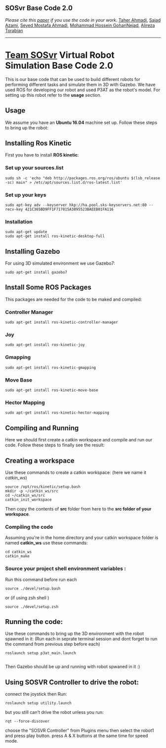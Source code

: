 SOSvr Base Code 2.0
---  

*Please cite this [paper](https://www.robocup2017.org/file/symposium/rescue_sim_VRC/TDP-SOSVR-2017-final.pdf) if you use the code in your work.*
[Taher Ahmadi](https://ceit.aut.ac.ir/~taher), [Sajad Azami](https://ceit.aut.ac.ir/~azami), [Seyed Mostafa Ahmadi](https://ceit.aut.ac.ir/~9431053), [Mohammad Hossein GohariNejad](https://ceit.aut.ac.ir/~9431019), [Alireza Torabian](https://ceit.aut.ac.ir/~9431032)


---
# [Team SOSvr](https://sosvr.github.io) Virtual Robot Simulation Base Code 2.0

This is our base code that can be used to build different robots for performing different tasks and simulate them in 3D with Gazebo. We have used ROS for developing our robot and used P3AT as the robot's model.
For setting up this robot refer to the **usage** section.

## Usage
We assume you have an **Ubuntu 16.04** machine set up. Follow these steps to bring up the robot: 

## Installing Ros Kinetic
First you have to install **ROS kinetic**:

### Set up your sources.list
```
sudo sh -c 'echo "deb http://packages.ros.org/ros/ubuntu $(lsb_release -sc) main" > /etc/apt/sources.list.d/ros-latest.list'
```
### Set up your keys
```
sudo apt-key adv --keyserver hkp://ha.pool.sks-keyservers.net:80 --recv-key 421C365BD9FF1F717815A3895523BAEEB01FA116
```
### Installation
```
sudo apt-get update
sudo apt-get install ros-kinetic-desktop-full
```
## Installing Gazebo
For using 3D simulated environment we use Gazebo7:
```
sudo apt-get install gazebo7
``` 
## Install Some ROS Packages
This packages are needed for the code to be maked and compiled:
### Controller Manager
```
sudo apt-get install ros-kinetic-controller-manager 
```
### Joy
```
sudo apt-get install ros-kinetic-joy
```
### Gmapping
```
sudo apt-get install ros-kinetic-gmapping
```
### Move Base
```
sudo apt-get install ros-kinetic-move-base
```
### Hector Mapping
```
sudo apt-get install ros-kinetic-hector-mapping
```
## Compiling and Running
Here we should first create a catkin workspace and compile and run our code. Follow these steps to finally see the result:

## Creating a workspace
Use these commands to create a catkin workspace: (here we name it *catkin_ws*)  
```
source /opt/ros/kinetic/setup.bash
mkdir -p ~/catkin_ws/src
cd ~/catkin_ws/src
catkin_init_workspace
```
Then copy the contents of **src** folder from here to the **src folder of your workspace**.

### Compiling the code
Assuming you're in the home directory and your catkin workspace folder is named **catkin_ws** use these commands:
```
cd catkin_ws
catkin_make
``` 
### Source your project shell environment variables :
Run this command before run each 
```
source ./devel/setup.bash
```
or (if using zsh shell )
```
source ./devel/setup.zsh
```


## Running the code:
Use these commands to bring up the 3D environment with the robot spawned in it:
(Run each in seprate terminal session and dont forget to run the command from previous step before each)
```
roslaunch setup p3at_main.launch


```
Then Gazebo should be up and running with robot spwaned in it :)

## Using SOSVR Controller to drive the robot:
connect the joystick then Run:
```
roslaunch setup utility.launch
```
but you still can't drive the robot unless you run:
```
rqt --force-discover
```
choose the "SOSVR Controller" from Plugins menu then select the robot1 and press play button.
press A & X buttons at the same time for speed mode.



